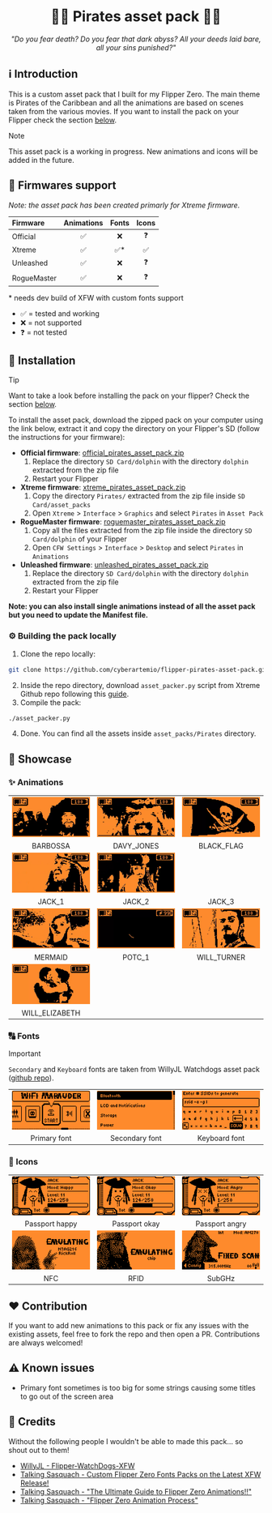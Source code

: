 <div align="center">
    <h1>🏴‍☠️ Pirates asset pack 🏴‍☠️</h1>
    <p><i>"Do you fear death? Do you fear that dark abyss? All your deeds laid bare, all your sins punished?"</i><p>
</div>

## ℹ️ Introduction

This is a custom asset pack that I built for my Flipper Zero. The main theme is Pirates of the Caribbean and all the animations are based on scenes taken from the various movies. If you want to install the pack on your Flipper check the section [below](#-installation).

> [!NOTE]
> This asset pack is a working in progress. New animations and icons will be added in the future.

## 🐬 Firmwares support

*Note: the asset pack has been created primarly for Xtreme firmware.*

| Firmware | Animations | Fonts | Icons |
| :--- | :---: | :---: | :---: |
| Official | ✅ | ❌ | ❓ |
| Xtreme | ✅ | ✅* | ✅ |
| Unleashed | ✅ | ❌ | ❓ |
| RogueMaster | ✅ | ❌ | ❓ |

\* needs dev build of XFW with custom fonts support

- ✅ = tested and working
- ❌ = not supported
- ❓ = not tested

## 🚀 Installation

> [!TIP]
> Want to take a look before installing the pack on your flipper? Check the section [below](#-showcase).

To install the asset pack, download the zipped pack on your computer using the link below, extract it and copy the directory on your Flipper's SD (follow the instructions for your firmware):
- **Official firmware**: [official_pirates_asset_pack.zip](https://github.com/cyberartemio/flipper-pirates-asset-pack/raw/main/build/official_pirates_asset_pack.zip)
    1. Replace the directory `SD Card/dolphin` with the directory `dolphin` extracted from the zip file
    2. Restart your Flipper
- **Xtreme firmware**: [xtreme_pirates_asset_pack.zip](https://github.com/cyberartemio/flipper-pirates-asset-pack/raw/main/build/xtreme_pirates_asset_pack.zip)
    1. Copy the directory `Pirates/` extracted from the zip file inside `SD Card/asset_packs`
    2. Open `Xtreme` > `Interface` > `Graphics` and select `Pirates` in `Asset Pack`
- **RogueMaster firmware**: [roguemaster_pirates_asset_pack.zip](https://github.com/cyberartemio/flipper-pirates-asset-pack/raw/main/build/roguemaster_pirates_asset_pack.zip)
    1. Copy all the files extracted from the zip file inside the directory `SD Card/dolphin` of your Flipper
    2. Open `CFW Settings` > `Interface` > `Desktop` and select `Pirates` in `Animations`
- **Unleashed firmware**: [unleashed_pirates_asset_pack.zip](https://github.com/cyberartemio/flipper-pirates-asset-pack/raw/main/build/unleashed_pirates_asset_pack.zip)
    1. Replace the directory `SD Card/dolphin` with the directory `dolphin` extracted from the zip file
    2. Restart your Flipper

**Note: you can also install single animations instead of all the asset pack but you need to update the Manifest file.**

### ⚙️ Building the pack locally

1. Clone the repo locally:
```sh
git clone https://github.com/cyberartemio/flipper-pirates-asset-pack.git
```
2. Inside the repo directory, download `asset_packer.py` script from Xtreme Github repo following this [guide](https://github.com/Flipper-XFW/Xtreme-Firmware/wiki/Asset-Packs#cool-i-read-all-that-but-how-do-i-make-one).
3. Compile the pack:
```sh
./asset_packer.py
```
4. Done. You can find all the assets inside `asset_packs/Pirates` directory.

## 👀 Showcase

### ✨ Animations

<table>
    <tr align="center">
        <td width="33%">
            <img src=".github/assets/anims/barbossa.gif" alt="" />
        </td>
        <td width="33%">
            <img src=".github/assets/anims/davy_jones.gif" alt="" />
        </td>
        <td width="33%">
            <img src=".github/assets/anims/flag.gif" alt="" />
        </td>
    </tr>
    <tr align="center">
        <td width="33%">
            BARBOSSA
        </td>
        <td width="33%">
            DAVY_JONES
        </td>
        <td width="33%">
            BLACK_FLAG
        </td>
    </tr>
    <tr align="center">
        <td width="33%">
            <img src=".github/assets/anims/jack_1.gif" alt="" />
        </td>
        <td width="33%">
            <img src=".github/assets/anims/jack_2.gif" alt="" />
        </td>
        <td width="33%">
            <img src=".github/assets/anims/jack_3.gif" alt="" />
        </td>
    </tr>
    <tr align="center">
        <td width="33%">
            JACK_1
        </td>
        <td width="33%">
            JACK_2
        </td>
        <td width="33%">
            JACK_3
        </td>
    </tr>
    <tr align="center">
        <td width="33%">
            <img src=".github/assets/anims/mermaid.gif" alt="" />
        </td>
        <td width="33%">
            <img src=".github/assets/anims/POTC.gif" alt="" />
        </td>
        <td width="33%">
            <img src=".github/assets/anims/will.gif" alt="" />
        </td>
    </tr>
    <tr align="center">
        <td width="33%">
            MERMAID
        </td>
        <td width="33%">
            POTC_1
        </td>
        <td width="33%">
            WILL_TURNER
        </td>
    </tr>
    <tr align="center">
        <td width="33%">
            <img src=".github/assets/anims/will_elizabeth.gif" alt="" />
        </td>
        <td width="33%"></td>
        <td width="33%"></td>
    </tr>
    <tr align="center">
        <td width="33%">
            WILL_ELIZABETH
        </td>
        <td width="33%"></td>
        <td width="33%"></td>
    </tr>
</table>

### 🔠 Fonts

> [!IMPORTANT]
> `Secondary` and `Keyboard` fonts are taken from WillyJL Watchdogs asset pack ([github repo](https://github.com/Willy-JL/Flipper-WatchDogs-XFW/)).

<table>
    <tr align="center">
        <td width="33%">
            <img src=".github/assets/fonts/primary_font.png" alt="passport" width="310px" />
        </td>
        <td width="33%">
            <img src=".github/assets/fonts/secondary_font.png" alt="passport" width="310px" />
        </td>
        <td width="33%">
            <img src=".github/assets/fonts/keyboard_font.png" alt="passport" width="310px" />
        </td>
    </tr>
    <tr align="center">
        <td width="33%">
            Primary font
        </td>
        <td width="33%">
            Secondary font
        </td>
        <td width="33%">
            Keyboard font
        </td>
    </tr>
</table>

### 🪪 Icons

<table>
    <tr align="center">
        <td width="33%">
            <img src=".github/assets/icons/passport_happy.png" alt="passport happy" width="310px" />
        </td>
        <td width="33%">
            <img src=".github/assets/icons/passport_okay.png" alt="passport okay" width="310px" />
        </td>
        <td width="33%">
            <img src=".github/assets/icons/passport_angry.png" alt="passport angry" width="310px" />
        </td>
    </tr>
    <tr align="center">
        <td width="33%">
            Passport happy
        </td>
        <td width="33%">
            Passport okay
        </td>
        <td width="33%">
            Passport angry
        </td>
    </tr>
    <tr align="center">
        <td width="33%">
            <img src=".github/assets/icons/nfc.png" alt="nfc" width="310px" />
        </td>
        <td width="33%">
            <img src=".github/assets/icons/rfid.png" alt="rfid" width="310px" />
        </td>
        <td width="33%">
            <img src=".github/assets/icons/subghz.png" alt="subghz" width="310px" />
        </td>
    </tr>
    <tr align="center">
        <td width="33%">
            NFC
        </td>
        <td width="33%">
            RFID
        </td>
        <td width="33%">
            SubGHz
        </td>
    </tr>
</table>


## ❤️ Contribution

If you want to add new animations to this pack or fix any issues with the existing assets, feel free to fork the repo and then open a PR. Contributions are always welcomed!

## ⚠️ Known issues

- Primary font sometimes is too big for some strings causing some titles to go out of the screen area

## 🥇 Credits

Without the following people I wouldn't be able to made this pack... so shout out to them!

- [WillyJL - Flipper-WatchDogs-XFW](https://github.com/Willy-JL/Flipper-WatchDogs-XFW/)
- [Talking Sasquach - Custom Flipper Zero Fonts Packs on the Latest XFW Release!](https://www.youtube.com/watch?v=xRYI2lHk6vE)
- [Talking Sasquach - "The Ultimate Guide to Flipper Zero Animations!!"](https://www.youtube.com/watch?v=trpcZLlJtNw)
- [Talking Sasquach - "Flipper Zero Animation Process"](https://docs.google.com/document/d/e/2PACX-1vR_nZRakD6iwJVQS8Pf4y7Wm4klcucrC7EKVO8m_DQV63To7e-alqD0yaoO3sTygjcChfcRo80Hdeet)
